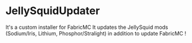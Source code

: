 # JellySquidUpdater
It's a custom installer for FabricMC
It updates the JellySquid mods (Sodium/Iris, Lithium, Phosphor/Stralight) in addition to update FabricMC !
